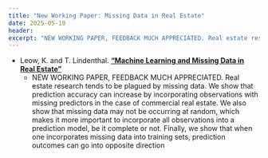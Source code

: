 ```yaml
---
title: "New Working Paper: Missing Data in Real Estate"
date: 2025-05-10
header:
excerpt: "NEW WORKING PAPER, FEEDBACK MUCH APPRECIATED. Real estate research tends to be plagued by missing data. We show that prediction accuracy can increase by incorporating observations with missing predictors in the case of commercial real estate."
---
```


* Leow, K. and T. Lindenthal. <a href='/assets/papers/Conference-paper-Machine-Learning-and-Missing-Data-in-Real-Estate.pdf'>**“Machine Learning and Missing Data in Real Estate”**</a>
  - NEW WORKING PAPER, FEEDBACK MUCH APPRECIATED. Real estate research tends to be plagued by missing data. We show that prediction accuracy can increase by incorporating observations with missing predictors in the case of commercial real estate. We also show that missing data may not be occurring at random, which makes it more important to incorporate all observations into a prediction model, be it complete or not. Finally, we show that when one incorporates missing data into training sets, prediction outcomes can go into opposite direction



